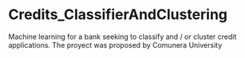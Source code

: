 # Credits_ClassifierAndClustering
 Machine learning for a bank seeking to classify and / or cluster credit applications. The proyect was proposed by Comunera University
